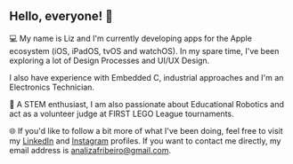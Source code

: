 ## Hello, everyone! 🤗

💻 My name is Liz and I'm currently developing apps for the Apple ecosystem (iOS, iPadOS, tvOS and watchOS). In my spare time, I've been exploring a lot of Design Processes and UI/UX Design.

I also have experience with Embedded C, industrial approaches and I'm an Electronics Technician.

🤖 A STEM enthusiast, I am also passionate about Educational Robotics and act as a volunteer judge at FIRST LEGO League tournaments.

🌐 If you'd like to follow a bit more of what I've been doing, feel free to visit my [LinkedIn](https://www.linkedin.com/in/ana-liz-ribeiro-7744b0255/) and [Instagram](https://www.instagram.com/analizrbr/) profiles. If you want to contact me directly, my email address is analizafribeiro@gmail.com.


<!--
**analizribeiro/analizribeiro** is a ✨ _special_ ✨ repository because its `README.md` (this file) appears on your GitHub profile.

Here are some ideas to get you started:

- 🔭 I’m currently working on ...
- 🌱 I’m currently learning ...
- 👯 I’m looking to collaborate on ...
- 🤔 I’m looking for help with ...
- 💬 Ask me about ...
- 📫 How to reach me: ...
- 😄 Pronouns: ...
- ⚡ Fun fact: ...

[![Minhas Estatísticas](https://github-readme-stats.vercel.app/api?username=analizribeiro&show_icons=true)](https://github.com/analizribeiro)

-->
